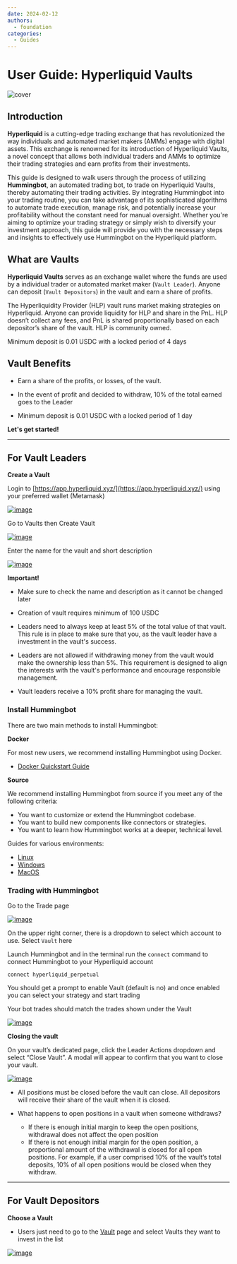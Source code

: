 ```yaml
---
date: 2024-02-12
authors:
  - foundation
categories:
  - Guides
---
```


# User Guide: Hyperliquid Vaults

![cover](cover.webp)

## Introduction

**Hyperliquid** is a cutting-edge trading exchange that has revolutionized the way individuals and automated market makers (AMMs) engage with digital assets. This exchange is renowned for its introduction of Hyperliquid Vaults, a novel concept that allows both individual traders and AMMs to optimize their trading strategies and earn profits from their investments. 

This guide is designed to walk users through the process of utilizing **Hummingbot**, an automated trading bot, to trade on Hyperliquid Vaults, thereby automating their trading activities. By integrating Hummingbot into your trading routine, you can take advantage of its sophisticated algorithms to automate trade execution, manage risk, and potentially increase your profitability without the constant need for manual oversight. Whether you're aiming to optimize your trading strategy or simply wish to diversify your investment approach, this guide will provide you with the necessary steps and insights to effectively use Hummingbot on the Hyperliquid platform.

<!-- more -->

## What are Vaults

**Hyperliquid Vaults** serves as an exchange wallet where the funds are used by a individual trader or automated market maker (`Vault Leader`). Anyone can deposit (`Vault Depositors`) in the vault and earn a share of profits.

The Hyperliquidity Provider (HLP) vault runs market making strategies on Hyperliquid. Anyone can provide liquidity for HLP and share in the PnL. HLP doesn’t collect any fees, and PnL is shared proportionally based on each depositor’s share of the vault. HLP is community owned.

Minimum deposit is 0.01 USDC with a locked period of 4 days

## Vault Benefits

- Earn a share of the profits, or losses, of the vault.

- In the event of profit and decided to withdraw, 10% of the total earned goes to the Leader

- Minimum deposit is 0.01 USDC with a locked period of 1 day


**Let's get started!**

---

## For Vault Leaders

**Create a Vault**

Login to [https://app.hyperliquid.xyz/](https://app.hyperliquid.xyz/) using your preferred wallet (Metamask)

[![image](image1.png)](image1.png)

Go to Vaults then Create Vault

[![image](image2.png)](image2.png)

Enter the name for the vault and short description

[![image](image3.png)](image3.png)


**Important!**

- Make sure to check the name and description as it cannot be changed later

- Creation of vault requires minimum of 100 USDC

- Leaders need to always keep at least 5% of the total value of that vault. This rule is in place to make sure that you, as the vault leader have a investment in the vault's success.

- Leaders are not allowed if withdrawing money from the vault would make the ownership less than 5%. This requirement is designed to align the interests with the vault's performance and encourage responsible management.

- Vault leaders receive a 10% profit share for managing the vault.


### Install Hummingbot

There are two main methods to install Hummingbot:

**Docker**

For most new users, we recommend installing Hummingbot using Docker.

- [Docker Quickstart Guide](https://hummingbot.org/academy-content/docker-installation-guide/)

**Source**

We recommend installing Hummingbot from source if you meet any of the following criteria:

- You want to customize or extend the Hummingbot codebase.
- You want to build new components like connectors or strategies.
- You want to learn how Hummingbot works at a deeper, technical level.

Guides for various environments:

  - [Linux](../../../installation/linux.md)
  - [Windows](../../../installation/windows.md)
  - [MacOS](../../../installation/mac.md)

### Trading with Hummingbot

Go to the Trade page 

[![image](image4.png)](image4.png)

On the upper right corner, there is a dropdown to select which account to use. Select `Vault` here

Launch Hummingbot and in the terminal run the `connect` command to connect Hummingbot to your Hyperliquid account

```
connect hyperliquid_perpetual
```

You should get a prompt to enable Vault (default is no) and once enabled you can select your strategy and start trading 

Your bot trades should match the trades shown under the Vault

[![image](image11.png)](image11.png)

**Closing the vault**

On your vault’s dedicated page, click the Leader Actions dropdown and select “Close Vault”. A modal will appear to confirm that you want to close your vault.

[![image](image5.png)](image5.png)

- All positions must be closed before the vault can close. All depositors will receive their share of the vault when it is closed.

- What happens to open positions in a vault when someone withdraws?
    - If there is enough initial margin to keep the open positions, withdrawal does not affect the open position
    - If there is not enough initial margin for the open position, a proportional amount of the withdrawal is closed for all open positions. For example, if a user comprised 10% of the vault’s total deposits, 10% of all open positions would be closed when they withdraw.


---

## For Vault Depositors

**Choose a Vault**

- Users just need to go to the [Vault](https://app.hyperliquid.xyz/vaults) page and select Vaults they want to invest in the list

[![image](image6.png)](image6.png)




